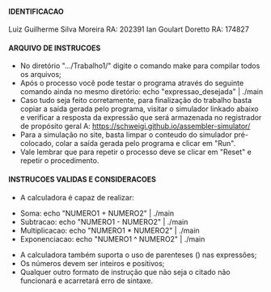#### IDENTIFICACAO ####
Luiz Guilherme Silva Moreira RA: 202391
Ian Goulart Doretto RA: 174827
#### ARQUIVO DE INSTRUCOES ####

- No diretório ".../Trabalho1/" digite o comando make para compilar todos os arquivos;
- Após o processo você pode testar o programa através do seguinte comando ainda no mesmo diretório:
echo "expressao_desejada" | ./main
- Caso tudo seja feito corretamente, para finalização do trabalho basta copiar a saída gerada pelo programa, visitar o simulador linkado abaixo e verificar a resposta da expressão que será armazenada no registrador de propósito geral A:
https://schweigi.github.io/assembler-simulator/
- Para a simulação no site, basta limpar o conteudo do simulador pré-colocado, colar a saída gerada pelo programa e clicar em "Run".
- Vale lembrar que para repetir o processo deve se clicar em "Reset" e repetir o procedimento.

#### INSTRUCOES VALIDAS E CONSIDERACOES ####
- A calculadora é capaz de realizar:
* Soma: echo "NUMERO1 + NUMERO2" | ./main
* Subtracao: echo "NUMERO1 - NUMERO2" | ./main
* Multiplicacao: echo "NUMERO1 * NUMERO2" | ./main
* Exponenciacao: echo "NUMERO1 ^ NUMERO2" | ./main
- A calculadora também suporta o uso de parenteses () nas expressões;
- Os números devem ser inteiros e positivos;
- Qualquer outro formato de instrução que não seja o citado não funcionará e acarretará erro de sintaxe.
